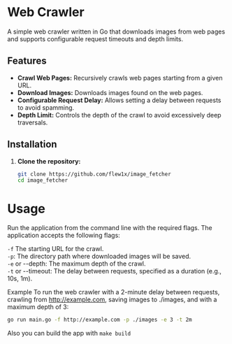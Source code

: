 # Web Crawler

A simple web crawler written in Go that downloads images from web pages and supports configurable request timeouts and depth limits.

## Features

- **Crawl Web Pages:** Recursively crawls web pages starting from a given URL.
- **Download Images:** Downloads images found on the web pages.
- **Configurable Request Delay:** Allows setting a delay between requests to avoid spamming.
- **Depth Limit:** Controls the depth of the crawl to avoid excessively deep traversals.

## Installation

1. **Clone the repository:**

   ```sh
   git clone https://github.com/flew1x/image_fetcher
   cd image_fetcher

# Usage

Run the application from the command line with the required flags. The application accepts the following flags:

`-f` The starting URL for the crawl. <br>
`-p`: The directory path where downloaded images will be saved. <br>
`-e` or --depth: The maximum depth of the crawl. <br>
`-t` or --timeout: The delay between requests, specified as a duration (e.g., 10s, 1m).

Example
To run the web crawler with a 2-minute delay between requests, crawling from http://example.com, saving images to ./images, and with a maximum depth of 3:

```sh
go run main.go -f http://example.com -p ./images -e 3 -t 2m
```

Also you can build the app with `make build`